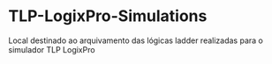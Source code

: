 # TLP-LogixPro-Simulations
Local destinado ao arquivamento das lógicas ladder realizadas para o simulador TLP LogixPro
